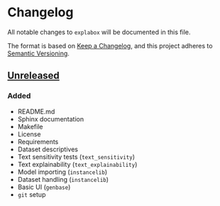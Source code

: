 # Changelog
All notable changes to `explabox` will be documented in this file.

The format is based on [Keep a Changelog](https://keepachangelog.com/en/1.0.0/),
and this project adheres to [Semantic Versioning](https://semver.org/spec/v2.0.0.html).

## [Unreleased]
### Added
- README.md
- Sphinx documentation
- Makefile
- License
- Requirements
- Dataset descriptives
- Text sensitivity tests (`text_sensitivity`)
- Text explainability (`text_explainability`)
- Model importing (`instancelib`)
- Dataset handling (`instancelib`)
- Basic UI (`genbase`)
- `git` setup

[Unreleased]: https://git.science.uu.nl/m.j.robeer/explabox/
